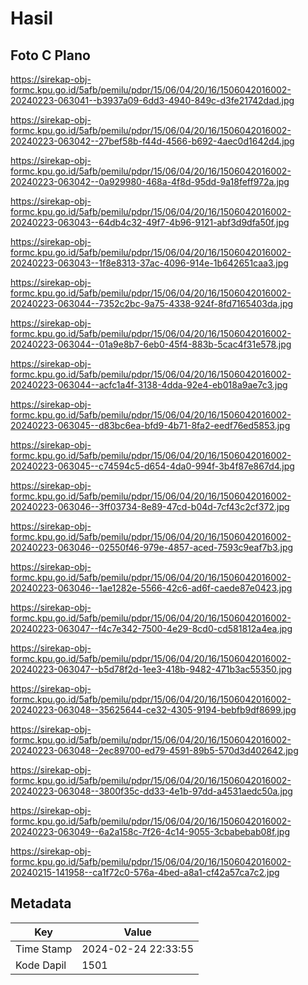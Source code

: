 # Hasil

## Foto C Plano

https://sirekap-obj-formc.kpu.go.id/5afb/pemilu/pdpr/15/06/04/20/16/1506042016002-20240223-063041--b3937a09-6dd3-4940-849c-d3fe21742dad.jpg

https://sirekap-obj-formc.kpu.go.id/5afb/pemilu/pdpr/15/06/04/20/16/1506042016002-20240223-063042--27bef58b-f44d-4566-b692-4aec0d1642d4.jpg

https://sirekap-obj-formc.kpu.go.id/5afb/pemilu/pdpr/15/06/04/20/16/1506042016002-20240223-063042--0a929980-468a-4f8d-95dd-9a18feff972a.jpg

https://sirekap-obj-formc.kpu.go.id/5afb/pemilu/pdpr/15/06/04/20/16/1506042016002-20240223-063043--64db4c32-49f7-4b96-9121-abf3d9dfa50f.jpg

https://sirekap-obj-formc.kpu.go.id/5afb/pemilu/pdpr/15/06/04/20/16/1506042016002-20240223-063043--1f8e8313-37ac-4096-914e-1b642651caa3.jpg

https://sirekap-obj-formc.kpu.go.id/5afb/pemilu/pdpr/15/06/04/20/16/1506042016002-20240223-063044--7352c2bc-9a75-4338-924f-8fd7165403da.jpg

https://sirekap-obj-formc.kpu.go.id/5afb/pemilu/pdpr/15/06/04/20/16/1506042016002-20240223-063044--01a9e8b7-6eb0-45f4-883b-5cac4f31e578.jpg

https://sirekap-obj-formc.kpu.go.id/5afb/pemilu/pdpr/15/06/04/20/16/1506042016002-20240223-063044--acfc1a4f-3138-4dda-92e4-eb018a9ae7c3.jpg

https://sirekap-obj-formc.kpu.go.id/5afb/pemilu/pdpr/15/06/04/20/16/1506042016002-20240223-063045--d83bc6ea-bfd9-4b71-8fa2-eedf76ed5853.jpg

https://sirekap-obj-formc.kpu.go.id/5afb/pemilu/pdpr/15/06/04/20/16/1506042016002-20240223-063045--c74594c5-d654-4da0-994f-3b4f87e867d4.jpg

https://sirekap-obj-formc.kpu.go.id/5afb/pemilu/pdpr/15/06/04/20/16/1506042016002-20240223-063046--3ff03734-8e89-47cd-b04d-7cf43c2cf372.jpg

https://sirekap-obj-formc.kpu.go.id/5afb/pemilu/pdpr/15/06/04/20/16/1506042016002-20240223-063046--02550f46-979e-4857-aced-7593c9eaf7b3.jpg

https://sirekap-obj-formc.kpu.go.id/5afb/pemilu/pdpr/15/06/04/20/16/1506042016002-20240223-063046--1ae1282e-5566-42c6-ad6f-caede87e0423.jpg

https://sirekap-obj-formc.kpu.go.id/5afb/pemilu/pdpr/15/06/04/20/16/1506042016002-20240223-063047--f4c7e342-7500-4e29-8cd0-cd581812a4ea.jpg

https://sirekap-obj-formc.kpu.go.id/5afb/pemilu/pdpr/15/06/04/20/16/1506042016002-20240223-063047--b5d78f2d-1ee3-418b-9482-471b3ac55350.jpg

https://sirekap-obj-formc.kpu.go.id/5afb/pemilu/pdpr/15/06/04/20/16/1506042016002-20240223-063048--35625644-ce32-4305-9194-bebfb9df8699.jpg

https://sirekap-obj-formc.kpu.go.id/5afb/pemilu/pdpr/15/06/04/20/16/1506042016002-20240223-063048--2ec89700-ed79-4591-89b5-570d3d402642.jpg

https://sirekap-obj-formc.kpu.go.id/5afb/pemilu/pdpr/15/06/04/20/16/1506042016002-20240223-063048--3800f35c-dd33-4e1b-97dd-a4531aedc50a.jpg

https://sirekap-obj-formc.kpu.go.id/5afb/pemilu/pdpr/15/06/04/20/16/1506042016002-20240223-063049--6a2a158c-7f26-4c14-9055-3cbabebab08f.jpg

https://sirekap-obj-formc.kpu.go.id/5afb/pemilu/pdpr/15/06/04/20/16/1506042016002-20240215-141958--ca1f72c0-576a-4bed-a8a1-cf42a57ca7c2.jpg


## Metadata

| Key        | Value               |
| ---------- | ------------------- |
| Time Stamp | 2024-02-24 22:33:55 |
| Kode Dapil | 1501                |



